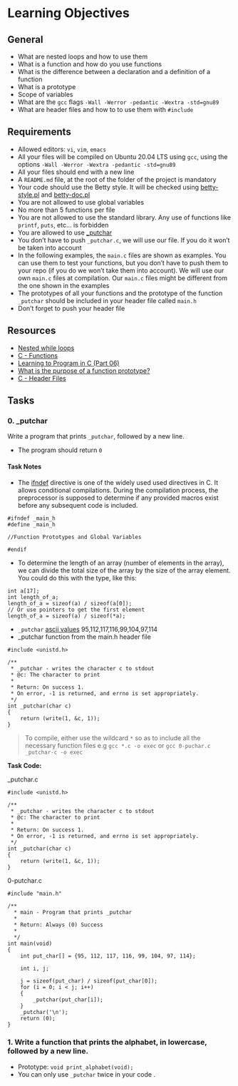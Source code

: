 # Learning Objectives
## General
- What are nested loops and how to use them
- What is a function and how do you use functions
- What is the difference between a declaration and a definition of a function
- What is a prototype
- Scope of variables
- What are the `gcc` flags `-Wall -Werror -pedantic -Wextra -std=gnu89`
- What are header files and how to to use them with `#include`

## Requirements
- Allowed editors: `vi`, `vim`, `emacs`
- All your files will be compiled on Ubuntu 20.04 LTS using `gcc`, using the options `-Wall -Werror -Wextra -pedantic -std=gnu89`
- All your files should end with a new line
- A `README.md` file, at the root of the folder of the project is mandatory
- Your code should use the Betty style. It will be checked using [betty-style.pl](https://github.com/holbertonschool/Betty/blob/master/betty-style.pl) and [betty-doc.pl](https://github.com/holbertonschool/Betty/blob/master/betty-doc.pl)
- You are not allowed to use global variables
- No more than 5 functions per file
- You are not allowed to use the standard library. Any use of functions like `printf`, `puts`, etc… is forbidden
- You are allowed to use [_putchar](https://github.com/holbertonschool/_putchar.c/blob/master/_putchar.c)
- You don’t have to push `_putchar.c`, we will use our file. If you do it won’t be taken into account
- In the following examples, the `main.c` files are shown as examples. You can use them to test your functions, but you don’t have to push them to your repo (if you do we won’t take them into account). We will use our own `main.c` files at compilation. Our `main.c` files might be different from the one shown in the examples
- The prototypes of all your functions and the prototype of the function `_putchar` should be included in your header file called `main.h`
- Don’t forget to push your header file

## Resources
- [Nested while loops](https://www.youtube.com/watch?v=Z3iGeQ1gIss)
- [C - Functions](https://www.tutorialspoint.com/cprogramming/c_functions.htm)
- [Learning to Program in C (Part 06)](https://www.youtube.com/watch?v=qMlnFwYdqIw)
- [What is the purpose of a function prototype?](https://www.geeksforgeeks.org/what-is-the-purpose-of-a-function-prototype/)
- [C - Header Files](https://www.tutorialspoint.com/cprogramming/c_header_files.htm)

## Tasks
### 0. _putchar
Write a program that prints `_putchar`, followed by a new line.
- The program should return `0`
#### Task Notes
- The [ifndef](https://www.techonthenet.com/c_language/directives/ifndef.php) directive is one of the widely used used directives in C. It allows conditional compilations. During the compilation process, the preprocessor is supposed to determine if any provided macros exist before any subsequent code is included.
```
#ifndef _main_h
#define _main_h

//Function Prototypes and Global Variables

#endif
```
- To determine the length of an array (number of elements in the array), we can divide the total size of the array by the size of the array element. You could do this with the type, like this:
```
int a[17];
int length_of_a;
length_of_a = sizeof(a) / sizeof(a[0]);
// Or use pointers to get the first element
length_of_a = sizeof(a) / sizeof(*a);
```

- `_putchar` [ascii values](https://www.computerhope.com/jargon/a/ascii.htm) 95,112,117,116,99,104,97,114
- _putchar function from the main.h header file
```
#include <unistd.h>

/**
 * _putchar - writes the character c to stdout
 * @c: The character to print
 *
 * Return: On success 1.
 * On error, -1 is returned, and errno is set appropriately.
 */
int _putchar(char c)
{
	return (write(1, &c, 1));
}
```

> To compile,  either use the wildcard `*` so as to include all the necessary function files e.g `gcc *.c -o exec` or `gcc 0-puchar.c _putchar-c -o exec`

__Task Code:__

_putchar.c
```
#include <unistd.h>

/**
 * _putchar - writes the character c to stdout
 * @c: The character to print
 *
 * Return: On success 1.
 * On error, -1 is returned, and errno is set appropriately.
 */
int _putchar(char c)
{
	return (write(1, &c, 1));
}

```

0-putchar.c
```
#include "main.h"

/**
  * main - Program that prints _putchar
  *
  * Return: Always (0) Success
  *
  */
int main(void)
{
	int put_char[] = {95, 112, 117, 116, 99, 104, 97, 114};

	int i, j;

	j = sizeof(put_char) / sizeof(put_char[0]);
	for (i = 0; i < j; i++)
	{
		_putchar(put_char[i]);
	}
	_putchar('\n');
	return (0);
}
```

### 1. Write a function that prints the alphabet, in lowercase, followed by a new line.
- Prototype: `void print_alphabet(void);`
- You can only use `_putchar` twice in your code .